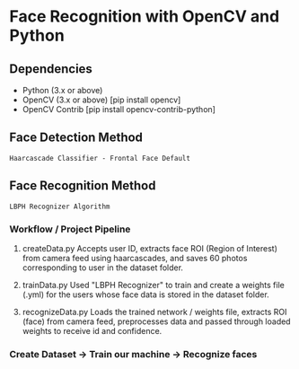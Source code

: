 # Face Recognition with OpenCV and Python

## Dependencies

- Python (3.x or above)
- OpenCV (3.x or above) [pip install opencv]
- OpenCV Contrib [pip install opencv-contrib-python]

## Face Detection Method

`Haarcascade Classifier - Frontal Face Default`

## Face Recognition Method

`LBPH Recognizer Algorithm`

### Workflow / Project Pipeline

1. createData.py
   Accepts user ID, extracts face ROI (Region of Interest) from camera feed using haarcascades, and saves 60 photos corresponding to user in the dataset folder.

2. trainData.py
   Used "LBPH Recognizer" to train and create a weights file (.yml) for the users whose face data is stored in the dataset folder.

3. recognizeData.py
   Loads the trained network / weights file, extracts ROI (face) from camera feed, preprocesses data and passed through loaded weights to receive id and confidence.

### Create Dataset -> Train our machine -> Recognize faces
